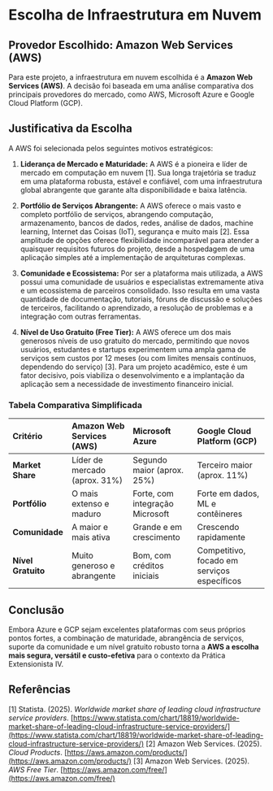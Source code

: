 # Escolha de Infraestrutura em Nuvem

## Provedor Escolhido: Amazon Web Services (AWS)

Para este projeto, a infraestrutura em nuvem escolhida é a **Amazon Web Services (AWS)**. A decisão foi baseada em uma análise comparativa dos principais provedores do mercado, como AWS, Microsoft Azure e Google Cloud Platform (GCP).

## Justificativa da Escolha

A AWS foi selecionada pelos seguintes motivos estratégicos:

1.  **Liderança de Mercado e Maturidade:** A AWS é a pioneira e líder de mercado em computação em nuvem [1]. Sua longa trajetória se traduz em uma plataforma robusta, estável e confiável, com uma infraestrutura global abrangente que garante alta disponibilidade e baixa latência.

2.  **Portfólio de Serviços Abrangente:** A AWS oferece o mais vasto e completo portfólio de serviços, abrangendo computação, armazenamento, bancos de dados, redes, análise de dados, machine learning, Internet das Coisas (IoT), segurança e muito mais [2]. Essa amplitude de opções oferece flexibilidade incomparável para atender a quaisquer requisitos futuros do projeto, desde a hospedagem de uma aplicação simples até a implementação de arquiteturas complexas.

3.  **Comunidade e Ecossistema:** Por ser a plataforma mais utilizada, a AWS possui uma comunidade de usuários e especialistas extremamente ativa e um ecossistema de parceiros consolidado. Isso resulta em uma vasta quantidade de documentação, tutoriais, fóruns de discussão e soluções de terceiros, facilitando o aprendizado, a resolução de problemas e a integração com outras ferramentas.

4.  **Nível de Uso Gratuito (Free Tier):** A AWS oferece um dos mais generosos níveis de uso gratuito do mercado, permitindo que novos usuários, estudantes e startups experimentem uma ampla gama de serviços sem custos por 12 meses (ou com limites mensais contínuos, dependendo do serviço) [3]. Para um projeto acadêmico, este é um fator decisivo, pois viabiliza o desenvolvimento e a implantação da aplicação sem a necessidade de investimento financeiro inicial.

### Tabela Comparativa Simplificada

| Critério | Amazon Web Services (AWS) | Microsoft Azure | Google Cloud Platform (GCP) |
| :--- | :--- | :--- | :--- |
| **Market Share** | Líder de mercado (aprox. 31%) | Segundo maior (aprox. 25%) | Terceiro maior (aprox. 11%) |
| **Portfólio** | O mais extenso e maduro | Forte, com integração Microsoft | Forte em dados, ML e contêineres |
| **Comunidade** | A maior e mais ativa | Grande e em crescimento | Crescendo rapidamente |
| **Nível Gratuito** | Muito generoso e abrangente | Bom, com créditos iniciais | Competitivo, focado em serviços específicos |

## Conclusão

Embora Azure e GCP sejam excelentes plataformas com seus próprios pontos fortes, a combinação de maturidade, abrangência de serviços, suporte da comunidade e um nível gratuito robusto torna a **AWS a escolha mais segura, versátil e custo-efetiva** para o contexto da Prática Extensionista IV.

## Referências

[1] Statista. (2025). *Worldwide market share of leading cloud infrastructure service providers*. [https://www.statista.com/chart/18819/worldwide-market-share-of-leading-cloud-infrastructure-service-providers/](https://www.statista.com/chart/18819/worldwide-market-share-of-leading-cloud-infrastructure-service-providers/)
[2] Amazon Web Services. (2025). *Cloud Products*. [https://aws.amazon.com/products/](https://aws.amazon.com/products/)
[3] Amazon Web Services. (2025). *AWS Free Tier*. [https://aws.amazon.com/free/](https://aws.amazon.com/free/)

